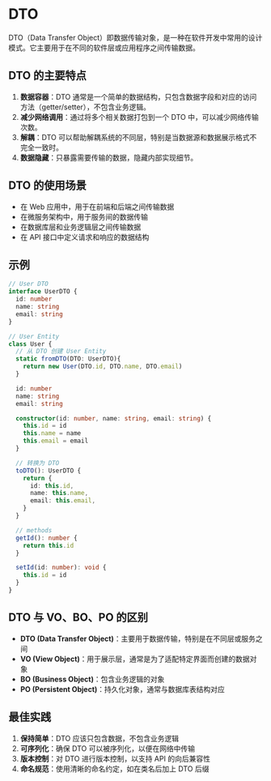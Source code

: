 # DTO

DTO（Data Transfer Object）即数据传输对象，是一种在软件开发中常用的设计模式。它主要用于在不同的软件层或应用程序之间传输数据。

## DTO 的主要特点

1. **数据容器**：DTO 通常是一个简单的数据结构，只包含数据字段和对应的访问方法（getter/setter），不包含业务逻辑。
2. **减少网络调用**：通过将多个相关数据打包到一个 DTO 中，可以减少网络传输次数。
3. **解耦**：DTO 可以帮助解耦系统的不同层，特别是当数据源和数据展示格式不完全一致时。
4. **数据隐藏**：只暴露需要传输的数据，隐藏内部实现细节。

## DTO 的使用场景

- 在 Web 应用中，用于在前端和后端之间传输数据
- 在微服务架构中，用于服务间的数据传输
- 在数据库层和业务逻辑层之间传输数据
- 在 API 接口中定义请求和响应的数据结构

## 示例

```ts
// User DTO
interface UserDTO {
  id: number
  name: string
  email: string
}

// User Entity
class User {
  // 从 DTO 创建 User Entity
  static fromDTO(DTO: UserDTO){
    return new User(DTO.id, DTO.name, DTO.email)
  }

  id: number
  name: string
  email: string

  constructor(id: number, name: string, email: string) {
    this.id = id
    this.name = name
    this.email = email
  }

  // 转换为 DTO
  toDTO(): UserDTO {
    return {
      id: this.id,
      name: this.name,
      email: this.email,
    }
  }

  // methods
  getId(): number {
    return this.id
  }

  setId(id: number): void {
    this.id = id
  }
}
```

## DTO 与 VO、BO、PO 的区别

- **DTO (Data Transfer Object)**：主要用于数据传输，特别是在不同层或服务之间
- **VO (View Object)**：用于展示层，通常是为了适配特定界面而创建的数据对象
- **BO (Business Object)**：包含业务逻辑的对象
- **PO (Persistent Object)**：持久化对象，通常与数据库表结构对应

## 最佳实践

1. **保持简单**：DTO 应该只包含数据，不包含业务逻辑
2. **可序列化**：确保 DTO 可以被序列化，以便在网络中传输
3. **版本控制**：对 DTO 进行版本控制，以支持 API 的向后兼容性
4. **命名规范**：使用清晰的命名约定，如在类名后加上 DTO 后缀
